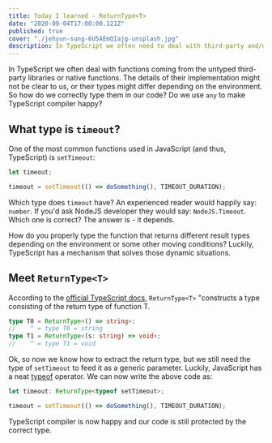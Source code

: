 ```yaml
---
title: Today I learned - ReturnType<T>
date: "2020-09-04T17:00:00.121Z"
published: true
cover: "./jehyun-sung-6U5AEmQIajg-unsplash.jpg"
description: In TypeScript we often need to deal with third-party and/or native functions and based on the implementation their return types might differ. Luckily, TypeScript has a trick up the sleeve how to resolve them.
---
```


In TypeScript we often deal with functions coming from the untyped third-party libraries or native functions. The details of their implementation might not be clear to us, or their types might differ depending on the environment. So how do we correctly type them in our code? Do we use `any` to make TypeScript compiler happy?

## What type is `timeout`?

One of the most common functions used in JavaScript (and thus, TypeScript) is `setTimeout`:
```typescript
let timeout;

timeout = setTimeout(() => doSomething(), TIMEOUT_DURATION);
```

Which type does `timeout` have? An experienced reader would happily say: `number`. If you'd ask NodeJS developer they would say: `NodeJS.Timeout`. Which one is correct? The answer is - it depends.

How do you properly type the function that returns different result types depending on the environment or some other moving conditions? Luckily, TypeScript has a mechanism that solves those dynamic situations.

## Meet `ReturnType<T>`

According to the [official TypeScript docs](https://www.typescriptlang.org/docs/handbook/utility-types.html#returntypetype), `ReturnType<T>` "constructs a type consisting of the return type of function T.

```typescript
type T0 = ReturnType<() => string>;
//    ^ = type T0 = string
type T1 = ReturnType<(s: string) => void>;
//    ^ = type T1 = void
```

Ok, so now we know how to extract the return type, but we still need the type of `setTimeout` to feed it as a generic parameter. Luckily, JavaScript has a neat [typeof](https://developer.mozilla.org/en-US/docs/Web/JavaScript/Reference/Operators/typeof) operator. We can now write the above code as:
```typescript
let timeout: ReturnType<typeof setTimeout>;

timeout = setTimeout(() => doSomething(), TIMEOUT_DURATION);
```

TypeScript compiler is now happy and our code is still protected by the correct type.


